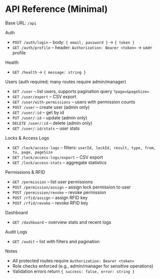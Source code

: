 # API Reference (Minimal)

Base URL: `/api`

Auth

- `POST /auth/login` – body: `{ email, password }` → `{ token }`
- `GET /auth/profile` – header: `Authorization: Bearer <token>` → user profile

Health

- `GET /health` → `{ message: string }`

Users (auth required; many routes require admin/manager)

- `GET /user` – list users, supports pagination query `?page=&pageSize=`
- `GET /user/export` – CSV export
- `GET /user/with-permissions` – users with permission counts
- `POST /user` – create user (admin only)
- `GET /user/:id` – get by id
- `PUT /user/:id` – update (admin only)
- `DELETE /user/:id` – delete (admin only)
- `GET /user/:id/stats` – user stats

Locks & Access Logs

- `GET /lock/access-logs` – filters: `userId, lockId, result, type, from, to, page, pageSize`
- `GET /lock/access-logs/export` – CSV export
- `GET /lock/access-stats` – aggregate statistics

Permissions & RFID

- `GET /permission` – list user permissions
- `POST /permission/assign` – assign lock permission to user
- `POST /permission/revoke` – revoke permission
- `POST /rfid/assign` – assign RFID key
- `POST /rfid/revoke` – revoke RFID key

Dashboard

- `GET /dashboard` – overview stats and recent logs

Audit Logs

- `GET /audit` – list with filters and pagination

Notes

- All protected routes require `Authorization: Bearer <token>`
- Role checks enforced (e.g., admin/manager for sensitive operations)
- Validation errors return `{ success: false, error: string }`
